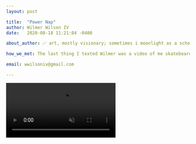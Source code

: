 ```yaml
---
layout: post

title:  "Power Nap"
author: Wilmer Wilson IV
date:   2020-08-18 11:21:04 -0400

about_author: ✅ art, mostly visionary; sometimes i moonlight as a scholar<br>✅ i have never taken a properly focused photograph in my entire life<br>✅ orthodoxy is a luxury we cannot afford

how_we_met: The last thing I texted Wilmer was a video of me skateboarding, badly, in an empty parking lot. The last thing Wilmer texted me was about puzzles, which we did a lot of collaboratively last winter. We’ve also collaborated on book projects, art, partnership, cooking, foraging, and so on. Wilmer’s one of my oldest friends.

email: wwilsoniv@gmail.com

---
```


<video id='wilmer' autoplay loop muted playsinline>
  <source src="/images/power_nap-final_attempt.mp4" type="video/mp4">
</video>